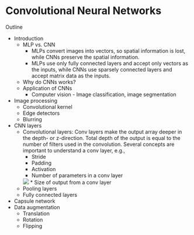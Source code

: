 # Convolutional Neural Networks
Outline
* Introduction
  * MLP vs. CNN
    * MLPs convert images into vectors, so spatial information is lost, while CNNs preserve the spatial information.
    * MLPs use only fully connected layers and accept only vectors as the inputs, while CNNs use sparsely connected layers and accept matrix data as the inputs.
  * Why do CNNs works?
  * Application of CNNs
    * Computer vision - Image classification, image segmentation
* Image processing
  * Convolutional kernel
  * Edge detectors
  * Blurring
* CNN layers
  * Convolutional layers: Conv layers make the output array deeper in the depth- or z-direction. Total depth of the output is equal to the number of filters used in the convolution. Several concepts are important to understand a conv layer, e.g.,
    * Stride
    * Padding
    * Activation
    * Number of parameters in a conv layer
    <img src="https://render.githubusercontent.com/render/math?math=e^{i \pi} = -1">
    * Size of output from a conv layer
  * Pooling layers
  * Fully connected layers
* Capsule network
* Data augmentation
  * Translation
  * Rotation
  * Flipping
